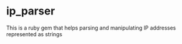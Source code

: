 ip_parser
=========

This is a ruby gem that helps parsing and manipulating IP addresses represented as strings